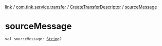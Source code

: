 [link](../../index.md) / [com.tink.service.transfer](../index.md) / [CreateTransferDescriptor](index.md) / [sourceMessage](./source-message.md)

# sourceMessage

`val sourceMessage: `[`String`](https://kotlinlang.org/api/latest/jvm/stdlib/kotlin/-string/index.html)`?`